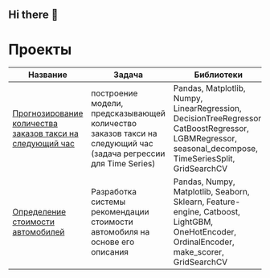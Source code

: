 ## Hi there 👋

# Проекты

| Название | Задача | Библиотеки |
|---|---|---|
| [Прогнозирование количества заказов такси на следующий час](https://github.com/kshaplyko/prediction_taxi_orders.git) | построение модели, предсказывающей количество заказов такси на следующий час (задача регрессии для Time Series) | Pandas, Matplotlib, Numpy, LinearRegression, DecisionTreeRegressor, CatBoostRegressor, LGBMRegressor, seasonal_decompose, TimeSeriesSplit, GridSearchCV|
|[Определение стоимости автомобилей](https://github.com/kshaplyko/prediction_car_price.git) | Разработка системы рекомендации стоимости автомобиля на основе его описания | Pandas, Numpy, Matplotlib, Seaborn, Sklearn, Feature-engine, Catboost, LightGBM, OneHotEncoder, OrdinalEncoder, make_scorer, GridSearchCV |
